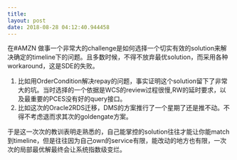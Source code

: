 ```yaml
---
title: 
layout: post
date: 2018-08-28 04:12:40.944458
---
```


在#AMZN 做事一个非常大的challenge是如何选择一个切实有效的solution来解决确定的timeline下的问题。且多数时候，不得不放弃最优solution，而采用各种workaround，这是SDE的失败。
1. 比如用OrderCondition解决repay的问题，事实证明这个solution留下了非常大的坑。当时选择的一个依据是WCS的review过程很慢,RW的延时要求，以及最重要的PCES没有好的query接口。 
2. 比如这次的Oracle2RDS迁移，DMS的方案推行了一个星期了还是推不动。不得不考虑退而求其次的goldengate方案。

于是这一次次的教训表明走熟悉的，自己能掌控的solution往往才能让你能match到timeline，但是往往因为自己own的service有限，能改动的地方也有限，一次次的局部最优解最终会让系统指数级变烂。